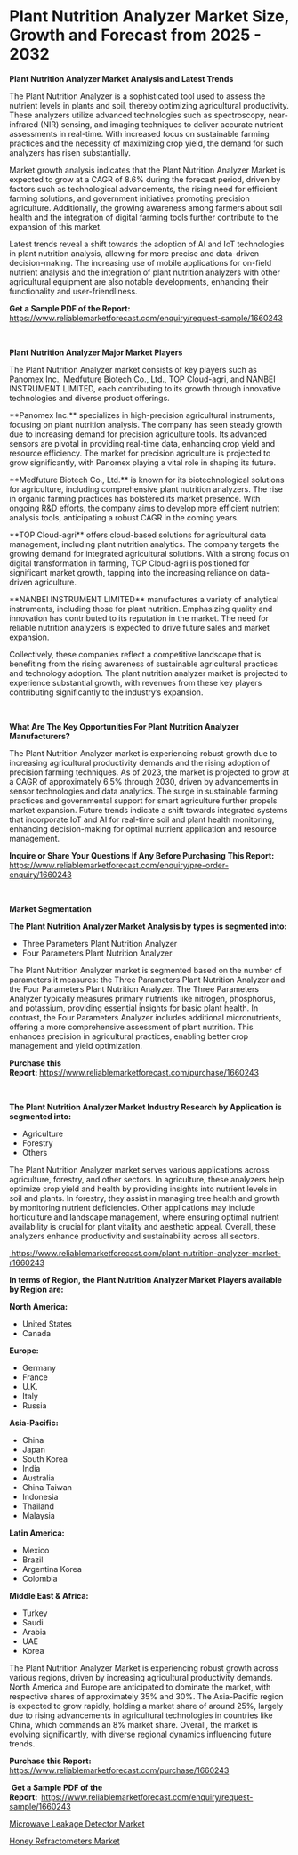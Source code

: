 <p><h1>Plant Nutrition Analyzer Market Size, Growth and Forecast from 2025 - 2032</h1></p><p><strong>Plant Nutrition Analyzer Market Analysis and Latest Trends</strong></p>
<p><p>The Plant Nutrition Analyzer is a sophisticated tool used to assess the nutrient levels in plants and soil, thereby optimizing agricultural productivity. These analyzers utilize advanced technologies such as spectroscopy, near-infrared (NIR) sensing, and imaging techniques to deliver accurate nutrient assessments in real-time. With increased focus on sustainable farming practices and the necessity of maximizing crop yield, the demand for such analyzers has risen substantially.</p><p>Market growth analysis indicates that the Plant Nutrition Analyzer Market is expected to grow at a CAGR of 8.6% during the forecast period, driven by factors such as technological advancements, the rising need for efficient farming solutions, and government initiatives promoting precision agriculture. Additionally, the growing awareness among farmers about soil health and the integration of digital farming tools further contribute to the expansion of this market.</p><p>Latest trends reveal a shift towards the adoption of AI and IoT technologies in plant nutrition analysis, allowing for more precise and data-driven decision-making. The increasing use of mobile applications for on-field nutrient analysis and the integration of plant nutrition analyzers with other agricultural equipment are also notable developments, enhancing their functionality and user-friendliness.</p></p>
<p><strong>Get a Sample PDF of the Report:&nbsp;</strong> <a href="https://www.reliablemarketforecast.com/enquiry/request-sample/1660243?utm_campaign=1169&utm_medium=2&utm_source=Github&utm_content=ia&utm_term=20022025&utm_id=plant-nutrition-analyzer">https://www.reliablemarketforecast.com/enquiry/request-sample/1660243</a></p>
<p>&nbsp;</p>
<p><strong>Plant Nutrition Analyzer Major Market Players</strong></p>
<p><p>The Plant Nutrition Analyzer market consists of key players such as Panomex Inc., Medfuture Biotech Co., Ltd., TOP Cloud-agri, and NANBEI INSTRUMENT LIMITED, each contributing to its growth through innovative technologies and diverse product offerings.</p><p>**Panomex Inc.** specializes in high-precision agricultural instruments, focusing on plant nutrition analysis. The company has seen steady growth due to increasing demand for precision agriculture tools. Its advanced sensors are pivotal in providing real-time data, enhancing crop yield and resource efficiency. The market for precision agriculture is projected to grow significantly, with Panomex playing a vital role in shaping its future.</p><p>**Medfuture Biotech Co., Ltd.** is known for its biotechnological solutions for agriculture, including comprehensive plant nutrition analyzers. The rise in organic farming practices has bolstered its market presence. With ongoing R&D efforts, the company aims to develop more efficient nutrient analysis tools, anticipating a robust CAGR in the coming years.</p><p>**TOP Cloud-agri** offers cloud-based solutions for agricultural data management, including plant nutrition analytics. The company targets the growing demand for integrated agricultural solutions. With a strong focus on digital transformation in farming, TOP Cloud-agri is positioned for significant market growth, tapping into the increasing reliance on data-driven agriculture.</p><p>**NANBEI INSTRUMENT LIMITED** manufactures a variety of analytical instruments, including those for plant nutrition. Emphasizing quality and innovation has contributed to its reputation in the market. The need for reliable nutrition analyzers is expected to drive future sales and market expansion.</p><p>Collectively, these companies reflect a competitive landscape that is benefiting from the rising awareness of sustainable agricultural practices and technology adoption. The plant nutrition analyzer market is projected to experience substantial growth, with revenues from these key players contributing significantly to the industry’s expansion.</p></p>
<p>&nbsp;</p>
<p><strong>What Are The Key Opportunities For Plant Nutrition Analyzer Manufacturers?</strong></p>
<p><p>The Plant Nutrition Analyzer market is experiencing robust growth due to increasing agricultural productivity demands and the rising adoption of precision farming techniques. As of 2023, the market is projected to grow at a CAGR of approximately 6.5% through 2030, driven by advancements in sensor technologies and data analytics. The surge in sustainable farming practices and governmental support for smart agriculture further propels market expansion. Future trends indicate a shift towards integrated systems that incorporate IoT and AI for real-time soil and plant health monitoring, enhancing decision-making for optimal nutrient application and resource management.</p></p>
<p><strong>Inquire or Share Your Questions If Any Before Purchasing This Report:</strong> <a href="https://www.reliablemarketforecast.com/enquiry/pre-order-enquiry/1660243?utm_campaign=1169&utm_medium=2&utm_source=Github&utm_content=ia&utm_term=20022025&utm_id=plant-nutrition-analyzer">https://www.reliablemarketforecast.com/enquiry/pre-order-enquiry/1660243</a></p>
<p>&nbsp;</p>
<p><strong>Market Segmentation</strong></p>
<p><strong>The Plant Nutrition Analyzer Market Analysis by types is segmented into:</strong></p>
<p><ul><li>Three Parameters Plant Nutrition Analyzer</li><li>Four Parameters Plant Nutrition Analyzer</li></ul></p>
<p><p>The Plant Nutrition Analyzer market is segmented based on the number of parameters it measures: the Three Parameters Plant Nutrition Analyzer and the Four Parameters Plant Nutrition Analyzer. The Three Parameters Analyzer typically measures primary nutrients like nitrogen, phosphorus, and potassium, providing essential insights for basic plant health. In contrast, the Four Parameters Analyzer includes additional micronutrients, offering a more comprehensive assessment of plant nutrition. This enhances precision in agricultural practices, enabling better crop management and yield optimization.</p></p>
<p><strong>Purchase this Report:&nbsp;</strong><a href="https://www.reliablemarketforecast.com/purchase/1660243?utm_campaign=1169&utm_medium=2&utm_source=Github&utm_content=ia&utm_term=20022025&utm_id=plant-nutrition-analyzer">https://www.reliablemarketforecast.com/purchase/1660243</a></p>
<p>&nbsp;</p>
<p><strong>The Plant Nutrition Analyzer Market Industry Research by Application is segmented into:</strong></p>
<p><ul><li>Agriculture</li><li>Forestry</li><li>Others</li></ul></p>
<p><p>The Plant Nutrition Analyzer market serves various applications across agriculture, forestry, and other sectors. In agriculture, these analyzers help optimize crop yield and health by providing insights into nutrient levels in soil and plants. In forestry, they assist in managing tree health and growth by monitoring nutrient deficiencies. Other applications may include horticulture and landscape management, where ensuring optimal nutrient availability is crucial for plant vitality and aesthetic appeal. Overall, these analyzers enhance productivity and sustainability across all sectors.</p></p>
<p><a href="https://www.reliablemarketforecast.com/plant-nutrition-analyzer-market-r1660243?utm_campaign=1169&utm_medium=2&utm_source=Github&utm_content=ia&utm_term=20022025&utm_id=plant-nutrition-analyzer">&nbsp;https://www.reliablemarketforecast.com/plant-nutrition-analyzer-market-r1660243</a></p>
<p><strong>In terms of Region, the Plant Nutrition Analyzer Market Players available by Region are:</strong></p>
<p>
    <p> <strong> North America: </strong>
        <ul>
            <li>United States</li>
            <li>Canada</li>
        </ul>
        </p> 
    <p> <strong> Europe: </strong>
        <ul>
            <li>Germany</li>
            <li>France</li>
            <li>U.K.</li>
            <li>Italy</li>
            <li>Russia</li>
        </ul>
        </p> 
    <p> <strong> Asia-Pacific: </strong>
        <ul>
            <li>China</li>
            <li>Japan</li>
            <li>South Korea</li>
            <li>India</li>
            <li>Australia</li>
            <li>China Taiwan</li>
            <li>Indonesia</li>
            <li>Thailand</li>
            <li>Malaysia</li>
        </ul>
        </p> 
    <p> <strong> Latin America: </strong>
        <ul>
            <li>Mexico</li>
            <li>Brazil</li>
            <li>Argentina Korea</li>
            <li>Colombia</li>
        </ul>
        </p> 
    <p> <strong> Middle East & Africa: </strong>
        <ul>
            <li>Turkey</li>
            <li>Saudi</li>
            <li>Arabia</li>
            <li>UAE</li>
            <li>Korea</li>
        </ul>
    </p>
    </p>
<p><p>The Plant Nutrition Analyzer Market is experiencing robust growth across various regions, driven by increasing agricultural productivity demands. North America and Europe are anticipated to dominate the market, with respective shares of approximately 35% and 30%. The Asia-Pacific region is expected to grow rapidly, holding a market share of around 25%, largely due to rising advancements in agricultural technologies in countries like China, which commands an 8% market share. Overall, the market is evolving significantly, with diverse regional dynamics influencing future trends.</p></p>
<p><strong>Purchase this Report: </strong><a href="https://www.reliablemarketforecast.com/purchase/1660243?utm_campaign=1169&utm_medium=2&utm_source=Github&utm_content=ia&utm_term=20022025&utm_id=plant-nutrition-analyzer">https://www.reliablemarketforecast.com/purchase/1660243</a></p>
<p>&nbsp;<strong>Get a Sample PDF of the Report:&nbsp;&nbsp;</strong><a href="https://www.reliablemarketforecast.com/enquiry/request-sample/1660243?utm_campaign=1169&utm_medium=2&utm_source=Github&utm_content=ia&utm_term=20022025&utm_id=plant-nutrition-analyzer">https://www.reliablemarketforecast.com/enquiry/request-sample/1660243</a></p>
<p><strong></strong></p>
<p><p><a href="https://github.com/iousefzuzic/Market-Research-Report-List-1/blob/main/microwave-leakage-detector-market.md?utm_campaign=1169&utm_medium=2&utm_source=Github&utm_content=ia&utm_term=20022025&utm_id=plant-nutrition-analyzer">Microwave Leakage Detector Market</a></p><p><a href="https://github.com/pizolina/Market-Research-Report-List-7/blob/main/honey-refractometers-market.md?utm_campaign=1169&utm_medium=2&utm_source=Github&utm_content=ia&utm_term=20022025&utm_id=plant-nutrition-analyzer">Honey Refractometers Market</a></p></p>